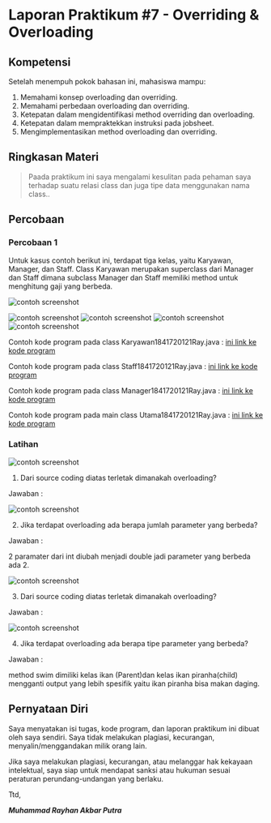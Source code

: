 # Laporan Praktikum #7 - Overriding & Overloading

## Kompetensi


Setelah menempuh pokok bahasan ini, mahasiswa mampu: 
1. Memahami konsep overloading dan overriding. 	
2. Memahami perbedaan overloading dan overriding. 	
3. Ketepatan dalam mengidentifikasi method overriding dan overloading.
4. Ketepatan dalam mempraktekkan instruksi pada jobsheet. 
5. 	Mengimplementasikan method overloading dan overriding. 
  
## Ringkasan Materi

>Paada praktikum ini saya mengalami kesulitan pada pehaman saya terhadap suatu relasi class dan juga tipe data menggunakan nama class..


## Percobaan

### Percobaan 1

Untuk kasus contoh berikut ini, terdapat tiga kelas, yaitu Karyawan, Manager, dan Staff. Class Karyawan merupakan superclass dari Manager dan Staff dimana subclass Manager dan Staff memiliki method untuk menghitung gaji yang berbeda. 

![contoh screenshot](img/Screenshot_1.png)

![contoh screenshot](img/Screenshot_2.png)
![contoh screenshot](img/Screenshot_3.png)
![contoh screenshot](img/Screenshot_4.png)
![contoh screenshot](img/Screenshot_5.png)

Contoh kode program pada class Karyawan1841720121Ray.java : [ini link ke kode program](../../src/7_Overriding_dan_Overloading/Percobaan1/Karyawan1841720121Ray.java)

Contoh kode program pada class Staff1841720121Ray.java : [ini link ke kode program](../../src/7_Overriding_dan_Overloading/Percobaan1/Staff1841720121Ray.java)

Contoh kode program pada class Manager1841720121Ray.java : [ini link ke kode program](../../src/7_Overriding_dan_Overloading/Percobaan1/Manager1841720121Ray.java)

Contoh kode program pada main class Utama1841720121Ray.java : [ini link ke kode program](../../src/7_Overriding_dan_Overloading/Percobaan1/Utama1841720121Ray.java)

### Latihan

![contoh screenshot](img/Screenshot_6.png)

1. Dari source coding diatas terletak dimanakah overloading? 

Jawaban :

![contoh screenshot](img/Screenshot_7.png)

2. Jika terdapat overloading ada berapa jumlah parameter yang berbeda? 

Jawaban :

2 paramater dari int diubah menjadi double jadi parameter yang berbeda ada 2.


![contoh screenshot](img/Screenshot_8.png)

3. Dari source coding diatas terletak dimanakah overloading? 

Jawaban :

![contoh screenshot](img/Screenshot_9.png)

4. Jika terdapat overloading ada berapa tipe parameter yang berbeda? 

Jawaban :

method swim dimiliki kelas ikan (Parent)dan kelas ikan piranha(child) mengganti output yang lebih spesifik yaitu ikan piranha bisa makan daging.


## Pernyataan Diri

Saya menyatakan isi tugas, kode program, dan laporan praktikum ini dibuat oleh saya sendiri. Saya tidak melakukan plagiasi, kecurangan, menyalin/menggandakan milik orang lain.

Jika saya melakukan plagiasi, kecurangan, atau melanggar hak kekayaan intelektual, saya siap untuk mendapat sanksi atau hukuman sesuai peraturan perundang-undangan yang berlaku.

Ttd,

***Muhammad Rayhan Akbar Putra***